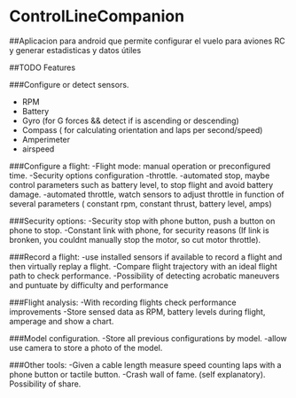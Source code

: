 # ControlLineCompanion
##Aplicacion para android que permite configurar el vuelo para aviones RC y generar estadisticas y datos útiles

##TODO Features

###Configure or detect sensors.
  - RPM
  - Battery
  - Gyro (for G forces && detect if is ascending or descending)
  - Compass ( for calculating orientation and laps per second/speed)
  - Amperimeter
  - airspeed
  
  
###Configure a flight:
  -Flight mode: manual operation or preconfigured time.
  -Security options configuration
  -throttle.
  -automated stop, maybe control parameters such as battery level, to stop flight and avoid battery damage.
  -automated throttle, watch sensors to adjust throttle in function of several parameters ( constant rpm, constant thrust, battery level, amps)

###Security options:
  -Security stop with phone button, push a button on phone to stop.
  -Constant link with phone, for security reasons (If link is bronken, you couldnt manually stop the motor, so cut motor throttle).

###Record a flight:
  -use installed sensors if available to record a flight and then virtually replay a flight.
  -Compare flight trajectory with an ideal flight path to check performance.
  -Possibility of detecting acrobatic maneuvers and puntuate by difficulty and performance

###Flight analysis:
  -With recording flights check performance improvements
  -Store sensed data as RPM, battery levels during flight, amperage and show a chart.
  
###Model configuration.
  -Store all previous configurations by model.
  -allow use camera to store a photo of the model.

###Other tools:
  -Given a cable length measure speed counting laps with a phone button or tactile button.
  -Crash wall of fame. (self explanatory). Possibility of share.
  
  
  
  
